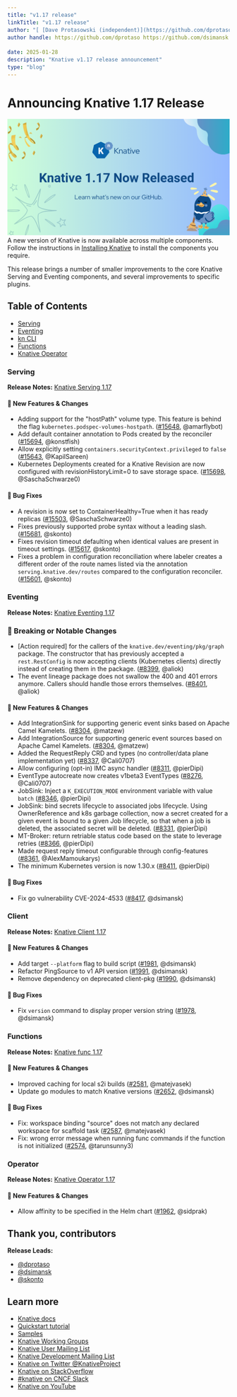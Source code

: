 ```yaml
---
title: "v1.17 release"
linkTitle: "v1.17 release"
author: "[ [Dave Protasowski (independent)](https://github.com/dprotaso), [David Simansky (Red Hat)](https://github.com/dsimansk) and [Stavros Kontopoulos (Red Hat)](https://github.com/skonto)"
author handle: https://github.com/dprotaso https://github.com/dsimansk https://github.com/skonto

date: 2025-01-28
description: "Knative v1.17 release announcement"
type: "blog"
---
```


# Announcing Knative 1.17 Release

![Release 1.17](./images/release1.17-1.png)
A new version of Knative is now available across multiple components. Follow the instructions in [Installing Knative](https://knative.dev/docs/install/) to install the components you require.

This release brings a number of smaller improvements to the core Knative Serving and Eventing components, and several improvements to specific plugins.

## Table of Contents
- [Serving](#serving)
- [Eventing](#eventing)
- [kn CLI](#kn-cli)
- [Functions](#functions)
- [Knative Operator](#knative-operator)

### Serving
**Release Notes:** [Knative Serving 1.17](https://github.com/knative/serving/releases/tag/knative-v1.17.0)

#### 💫 New Features & Changes
- Adding support for the "hostPath" volume type. This feature is behind the flag `kubernetes.podspec-volumes-hostpath`. ([#15648](https://github.com/knative/serving/pull/15648), @amarflybot)
- Add default container annotation to Pods created by the reconciler ([#15694](https://github.com/knative/serving/pull/15694), @konstfish)
- Allow explicitly setting `containers.securityContext.privileged` to `false` ([#15643](https://github.com/knative/serving/pull/15643), @KapilSareen)
- Kubernetes Deployments created for a Knative Revision are now configured with revisionHistoryLimit=0 to save storage space. ([#15698](https://github.com/knative/serving/pull/15698), @SaschaSchwarze0)

#### 🐞 Bug Fixes
- A revision is now set to ContainerHealthy=True when it has ready replicas ([#15503](https://github.com/knative/serving/pull/15503), @SaschaSchwarze0)
- Fixes previously supported probe syntax without a leading slash. ([#15681](https://github.com/knative/serving/pull/15681), @skonto)
- Fixes revision timeout defaulting when identical values are present in timeout settings. ([#15617](https://github.com/knative/serving/pull/15617), @skonto)
- Fixes a problem in configuration reconciliation where labeler creates a different order of the route names listed via the annotation `serving.knative.dev/routes` compared to the configuration reconciler. ([#15601](https://github.com/knative/serving/pull/15601), @skonto)


### Eventing
**Release Notes:** [Knative Eventing 1.17](https://github.com/knative/eventing/releases/tag/knative-v1.17.0)

### 🚨 Breaking or Notable Changes
- [Action required] for the callers of the `knative.dev/eventing/pkg/graph` package. The constructor that has previously accepted a `rest.RestConfig` is now accepting clients (Kubernetes clients) directly instead of creating them in the package. ([#8399](https://github.com/knative/eventing/pull/8399), @aliok)
- The event lineage package does not swallow the 400 and 401 errors anymore. Callers should handle those errors themselves. ([#8401](https://github.com/knative/eventing/pull/8401), @aliok)

#### 💫 New Features & Changes
- Add IntegrationSink for supporting generic event sinks based on Apache Camel Kamelets. ([#8304](https://github.com/knative/eventing/pull/8304), @matzew)
- Add IntegrationSource for supporting generic event sources based on Apache Camel Kamelets. ([#8304](https://github.com/knative/eventing/pull/8304), @matzew)
- Added the RequestReply CRD and types (no controller/data plane implementation yet) ([#8337](https://github.com/knative/eventing/pull/8337), @Cali0707)
- Allow configuring (opt-in) IMC async handler ([#8311](https://github.com/knative/eventing/pull/8311), @pierDipi)
- EventType autocreate now creates v1beta3 EventTypes ([#8276](https://github.com/knative/eventing/pull/8276), @Cali0707)
- JobSink: Inject a `K_EXECUTION_MODE` environment variable with value `batch` ([#8346](https://github.com/knative/eventing/pull/8346), @pierDipi)
- JobSink: bind secrets lifecycle to associated jobs lifecycle. Using OwnerReference and k8s garbage collection, now a secret created for a given event is bound to a given Job lifecycle, so that when a job is deleted, the associated secret will be deleted. ([#8331](https://github.com/knative/eventing/pull/8331), @pierDipi)
- MT-Broker: return retriable status code based on the state to leverage retries ([#8366](https://github.com/knative/eventing/pull/8366), @pierDipi)
- Made request reply timeout configurable through config-features ([#8361](https://github.com/knative/eventing/pull/8361), @AlexMamoukarys)
- The minimum Kubernetes version is now 1.30.x ([#8411](https://github.com/knative/eventing/pull/8411), @pierDipi)

#### 🐞 Bug Fixes
- Fix go vulnerability CVE-2024-4533 ([#8417](https://github.com/knative/eventing/pull/8417), @dsimansk)

### Client
**Release Notes:** [Knative Client 1.17](https://github.com/knative/client/releases/tag/knative-v1.17.0)

#### 💫 New Features & Changes
- Add target `--platform` flag to build script ([#1981](https://github.com/knative/client/pull/1981), @dsimansk)
- Refactor PingSource to v1 API version ([#1991](https://github.com/knative/client/pull/1991), @dsimansk)
- Remove dependency on deprecated client-pkg ([#1990](https://github.com/knative/client/pull/1990), @dsimansk)

#### 🐞 Bug Fixes
- Fix `version` command to display proper version string ([#1978](https://github.com/knative/client/pull/1978), @dsimansk)

### Functions
**Release Notes:** [Knative func 1.17](https://github.com/knative/func/releases/tag/knative-v1.17.0)

#### 💫 New Features & Changes
- Improved caching for local s2i builds ([#2581](https://github.com/knative/func/pull/2581), @matejvasek)
- Update go modules to match Knative versions ([#2652](https://github.com/knative/func/pull/2652), @dsimansk)

#### 🐞 Bug Fixes
- Fix: workspace binding "source" does not match any declared workspace for scaffold task ([#2587](https://github.com/knative/func/pull/2587), @matejvasek)
- Fix: wrong error message when running func commands if the function is not initialized ([#2574](https://github.com/knative/func/pull/2574), @tarunsunny3)

### Operator
**Release Notes:** [Knative Operator 1.17](https://github.com/knative/operator/releases/tag/knative-v1.17.0)

#### 💫 New Features & Changes
- Allow affinity to be specified in the Helm chart ([#1962](https://github.com/knative/operator/pull/1962), @sidprak)

## Thank you, contributors
**Release Leads:**

- [@dprotaso](https://github.com/dprotaso)
- [@dsimansk](https://github.com/dsimansk)
- [@skonto](https://github.com/skonto)


## Learn more
- [Knative docs](https://knative.dev/docs/)
- [Quickstart tutorial](https://knative.dev/docs/getting-started/)
- [Samples](https://knative.dev/docs/samples/)
- [Knative Working Groups](https://knative.dev/community/contributing/working-groups/)
- [Knative User Mailing List](https://groups.google.com/g/knative-users)
- [Knative Development Mailing List](https://groups.google.com/g/knative-dev)
- [Knative on Twitter @KnativeProject](https://twitter.com/KnativeProject)
- [Knative on StackOverflow](https://stackoverflow.com/questions/tagged/knative)
- [#knative on CNCF Slack](https://slack.knative.dev/)
- [Knative on YouTube](https://www.youtube.com/c/KnativeProject)
